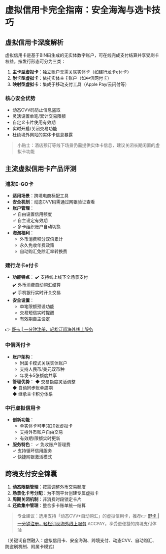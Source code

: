 # 虚拟信用卡完全指南：安全海淘与选卡技巧

## 虚拟信用卡深度解析
虚拟信用卡是基于BIN码生成的无实体数字账户，可在线完成支付结算并享受刷卡权益。按发行形态可分为三类：
1. **主卡型虚拟卡**：独立账户无需关联实体卡（如建行龙卡e付卡）
2. **附卡型虚拟卡**：依托实体主卡账户（如中信网付卡）
3. **映射型虚拟卡**：集成于移动支付工具（Apple Pay/云闪付等）

### 核心安全优势
- 动态CVV码防止信息盗取
- 灵活设置单笔/累计交易限额
- 自定义卡片使用有效期
- 实时开启/关闭交易功能
- 杜绝境外网站的实体卡信息暴露

> 小贴士：酒店预订等线下场景仍需提供实体卡信息，建议关闭长期闲置的虚拟卡功能

## 主流虚拟信用卡产品评测

### 浦发E-GO卡
- **适用场景**：跨境电商标配工具
- **安全机制**：动态CVV码需通过网银验证查看
- **账户管理**：  
  ✓ 自由设置信用额度  
  ✓ 自主设定有效期  
  ✓ 多卡组织账户自动切换
- **海淘福利**：
  - 外币消费积分双倍累计
  - 永久免收年费政策
  - 自动购汇免除汇率转换费

### 建行龙卡e付卡
- **功能特点**：
  ✔️ 支持线上线下全场景支付  
  ✔️ 外币消费自动购汇结算  
  ✔️ 手机银行实时开关交易
- **安全设置**：
  - 单笔限额预设功能
  - 交易短信实时提醒
  - 有效期自主设定

👉 [野卡 | 一分钟注册，轻松订阅海外线上服务](https://bbtdd.com/yeka)

### 中信网付卡
- **账户架构**：
  - 附属卡模式关联实体账户
  - 支持人民币/美元双币种
  - 年发卡5张额度共享
- **管理优势**：
  ◆ 交易额度灵活调整  
  ◆ 自动同步账单周期  
  ◆ 继承主卡积分体系

### 中行虚拟信用卡
- **创新功能**：
  - 单实体卡可申领20张虚拟卡
  - 支持外币账户自由交易
  - 有效期/限额实时更新
- **服务特色**：
  ✓ 免收账户管理费  
  ✓ 支持循环信用服务  
  ✓ 快捷网银激活模式

## 跨境支付安全锦囊
1. **动态限额管理**：按需调整外币交易额度
2. **场景化卡号分配**：为不同平台创建专属虚拟卡
3. **周期关闭机制**：非消费时段锁定卡片
4. **还款集中管理**：整合多卡账单统一结算

> 专业建议：选用支持「动态CVV+自动购汇」的虚拟信用卡，推荐👉 [野卡 | 一分钟注册，轻松订阅海外线上服务](https://bbtdd.com/yeka) ACCPAY，享受更便捷的跨境支付体验
 

（关键词自然融入：虚拟信用卡、安全海淘、跨境支付、动态CVV、自动购汇、防盗刷机制、附属卡模式）